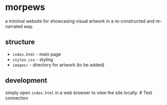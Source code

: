 # morpews

a minimal website for showcasing visual artwork in a re-constructed and re-narrated way.

## structure

- `index.html` - main page
- `styles.css` - styling
- `images/` - directory for artwork (to be added)

## development

simply open `index.html` in a web browser to view the site locally. # Test connection
